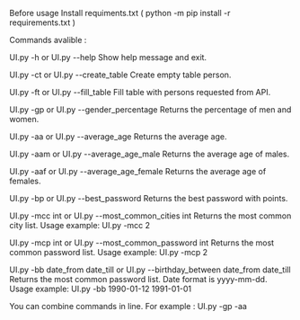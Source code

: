



Before usage Install requiments.txt ( python -m pip install -r requirements.txt )

Commands avalible :

UI.py -h or UI.py --help                                                        Show help message and exit.

UI.py -ct or UI.py --create_table                                               Create empty table person.

UI.py -ft or UI.py --fill_table                                                 Fill table with persons requested from API.

UI.py -gp or UI.py --gender_percentage                                          Returns the percentage of men and women.

UI.py -aa or UI.py --average_age                                                Returns the average age.

UI.py -aam  or UI.py --average_age_male                                         Returns the average age of males.

UI.py -aaf or UI.py --average_age_female                                        Returns the average age of females.

UI.py -bp or UI.py --best_password                                              Returns the best password with points.

UI.py -mcc int or UI.py --most_common_cities int                                Returns the most common city list. Usage example: UI.py -mcc 2

UI.py -mcp int or UI.py --most_common_password int                              Returns the most common password list. Usage example: UI.py -mcp 2

UI.py -bb date_from date_till or UI.py --birthday_between date_from date_till   Returns the most common password list. Date format is yyyy-mm-dd. 
                                                                                Usage example: UI.py -bb 1990-01-12 1991-01-01
                                                                                
You can combine commands in line. For example : UI.py -gp -aa
